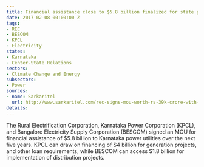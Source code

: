 ```yaml
---
title: Financial assistance close to $5.8 billion finalized for state power sector
date: 2017-02-08 00:00:00 Z
tags:
- REC
- BESCOM
- KPCL
- Electricity
states:
- Karnataka
- Center-State Relations
sectors:
- Climate Change and Energy
subsectors:
- Power
sources:
- name: Sarkaritel
  url: http://www.sarkaritel.com/rec-signs-mou-worth-rs-39k-crore-with-karnataka-204204/
details: 
---
```


The Rural Electrification Corporation, Karnataka Power Corporation (KPCL), and Bangalore Electricity Supply Corporation (BESCOM) signed an MOU for financial assistance of $5.8 billion to Karnataka power utilities over the next five years. KPCL can draw on financing of $4 billion for generation projects, and other loan requirements, while BESCOM can access $1.8 billion for implementation of distribution projects.
